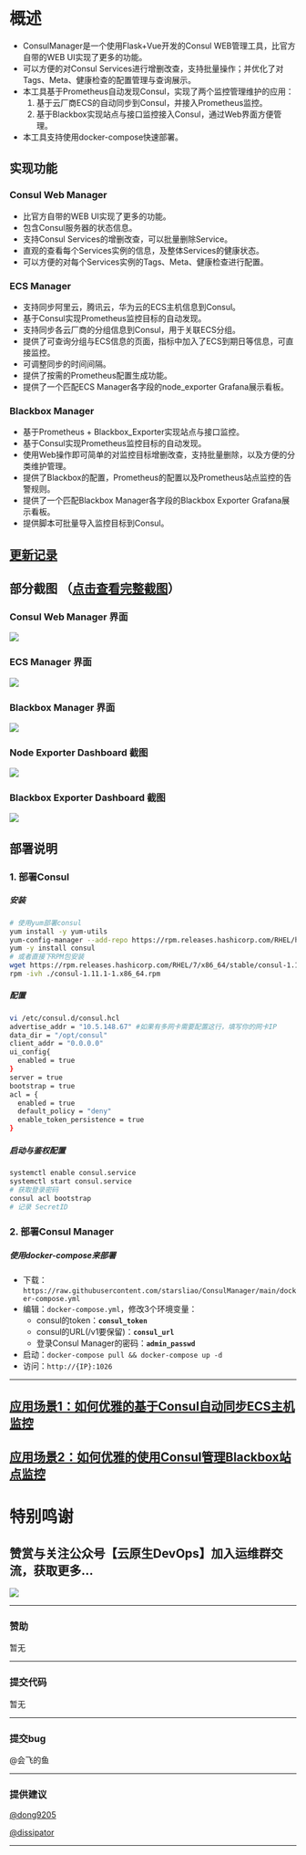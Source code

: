 # 概述
- ConsulManager是一个使用Flask+Vue开发的Consul WEB管理工具，比官方自带的WEB UI实现了更多的功能。
- 可以方便的对Consul Services进行增删改查，支持批量操作；并优化了对Tags、Meta、健康检查的配置管理与查询展示。
- 本工具基于Prometheus自动发现Consul，实现了两个监控管理维护的应用：
  1. 基于云厂商ECS的自动同步到Consul，并接入Prometheus监控。
  2. 基于Blackbox实现站点与接口监控接入Consul，通过Web界面方便管理。
- 本工具支持使用docker-compose快速部署。

## 实现功能
### Consul Web Manager
- 比官方自带的WEB UI实现了更多的功能。
- 包含Consul服务器的状态信息。
- 支持Consul Services的增删改查，可以批量删除Service。
- 直观的查看每个Services实例的信息，及整体Services的健康状态。
- 可以方便的对每个Services实例的Tags、Meta、健康检查进行配置。

### ECS Manager
- 支持同步阿里云，腾讯云，华为云的ECS主机信息到Consul。
- 基于Consul实现Prometheus监控目标的自动发现。
- 支持同步各云厂商的分组信息到Consul，用于关联ECS分组。
- 提供了可查询分组与ECS信息的页面，指标中加入了ECS到期日等信息，可直接监控。
- 可调整同步的时间间隔。
- 提供了按需的Prometheus配置生成功能。
- 提供了一个匹配ECS Manager各字段的node_exporter Grafana展示看板。

### Blackbox Manager 
- 基于Prometheus + Blackbox_Exporter实现站点与接口监控。
- 基于Consul实现Prometheus监控目标的自动发现。
- 使用Web操作即可简单的对监控目标增删改查，支持批量删除，以及方便的分类维护管理。
- 提供了Blackbox的配置，Prometheus的配置以及Prometheus站点监控的告警规则。
- 提供了一个匹配Blackbox Manager各字段的Blackbox Exporter Grafana展示看板。
- 提供脚本可批量导入监控目标到Consul。

## [更新记录](https://github.com/starsliao/ConsulManager/releases)

## 部分截图  （[点击查看完整截图](https://github.com/starsliao/ConsulManager/tree/main/screenshot#%E6%88%AA%E5%9B%BE)）
### Consul Web Manager 界面
![](https://github.com/starsliao/ConsulManager/blob/main/screenshot/consul3.PNG?raw=true)
### ECS Manager 界面
![](https://github.com/starsliao/ConsulManager/blob/main/screenshot/ecs1.PNG?raw=true)
### Blackbox Manager 界面
![](https://github.com/starsliao/ConsulManager/blob/main/screenshot/blackbox1.PNG?raw=true)
### Node Exporter Dashboard 截图
![](https://raw.githubusercontent.com/starsliao/ConsulManager/main/vue-consul/public/node-exporter.png)
### Blackbox Exporter Dashboard 截图
![](https://raw.githubusercontent.com/starsliao/ConsulManager/main/vue-consul/public/blackbox.png)

## 部署说明

### 1. 部署Consul

##### 安装

```bash
# 使用yum部署consul
yum install -y yum-utils
yum-config-manager --add-repo https://rpm.releases.hashicorp.com/RHEL/hashicorp.repo
yum -y install consul
# 或者直接下RPM包安装
wget https://rpm.releases.hashicorp.com/RHEL/7/x86_64/stable/consul-1.11.4.x86_64.rpm
rpm -ivh ./consul-1.11.1-1.x86_64.rpm
```

##### 配置

```bash
vi /etc/consul.d/consul.hcl
advertise_addr = "10.5.148.67" #如果有多网卡需要配置这行，填写你的网卡IP
data_dir = "/opt/consul"
client_addr = "0.0.0.0"
ui_config{
  enabled = true
}
server = true
bootstrap = true
acl = {
  enabled = true
  default_policy = "deny"
  enable_token_persistence = true
}
```

##### 启动与鉴权配置

```bash
systemctl enable consul.service
systemctl start consul.service
# 获取登录密码
consul acl bootstrap
# 记录 SecretID
```

### 2. 部署Consul Manager

##### 使用docker-compose来部署
- 下载：`https://raw.githubusercontent.com/starsliao/ConsulManager/main/docker-compose.yml`
- 编辑：`docker-compose.yml`，修改3个环境变量：
  - consul的token：**`consul_token`**
  - consul的URL(/v1要保留)：**`consul_url`**
  - 登录Consul Manager的密码：**`admin_passwd`**
- 启动：`docker-compose pull && docker-compose up -d`
- 访问：`http://{IP}:1026`
---

## [应用场景1：如何优雅的基于Consul自动同步ECS主机监控](https://github.com/starsliao/ConsulManager/blob/main/docs/ECS%E4%B8%BB%E6%9C%BA%E7%9B%91%E6%8E%A7.md)
## [应用场景2：如何优雅的使用Consul管理Blackbox站点监控](https://github.com/starsliao/ConsulManager/blob/main/docs/blackbox%E7%AB%99%E7%82%B9%E7%9B%91%E6%8E%A7.md)


# 特别鸣谢
## 赞赏与关注公众号【**云原生DevOps**】加入运维群交流，获取更多...
![](https://github.com/starsliao/ConsulManager/blob/main/thanks.png)

---

### 赞助
暂无

---

### 提交代码
暂无

---

### 提交bug
@会飞的鱼

---

### 提供建议
[@dong9205](https://github.com/dong9205)

[@dissipator](https://github.com/dissipator)

---

